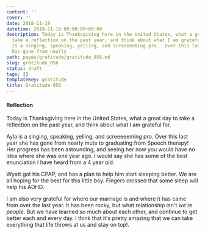```yaml
---
content: ''
cover: ''
date: 2018-11-19
datetime: 2018-11-19 00:00:00+00:00
description: Today is Thanksgiving here in the United States, what a great day to
  take a reflection on the past year, and think about what I am grateful for. Ayla
  is a singing, speaking, yelling, and screeeeeming pro.  Over this last year she
  has gone from nearly
path: pages/gratitude/gratitude_056.md
slug: gratitude_056
status: draft
tags: []
templateKey: gratitude
title: Gratitude 056
---
```


#### Reflection

Today is Thanksgiving here in the United States, what a great day to take a reflection on the past year, and think about what I am grateful for.


Ayla is a singing, speaking, yelling, and screeeeeming pro.  Over this last year she has gone from nearly mute to graduating from Speech therapy!  Her progress has been astounding, and seeing her now you would have no idea where she was one year ago.  I would say she has some of the best enunciation I have heard from a 4 year old.

Wyatt got his CPAP, and has a plan to help him start sleeping better.  We are all hoping for the best for this little boy.  Fingers crossed that some sleep will help his ADHD.

I am also very grateful for where our marriage is and where it has came from over the last year.  It has been rocky, but what relationship isn't _we're people_.  But we have learned so much about each other, and continue to get better each and every day.  I think that it's pretty amazing that we can take everything that life throws at us and stay on top!.